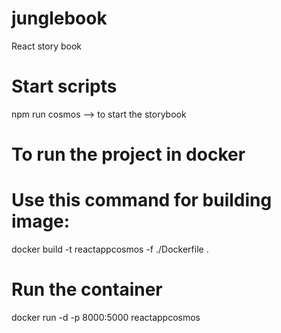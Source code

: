 # junglebook
React story book

# Start scripts
npm run cosmos --> to start the storybook

# To run the project in docker
# Use this command for building image:
docker build -t reactappcosmos -f ./Dockerfile .

# Run the container
docker run -d -p 8000:5000 reactappcosmos



